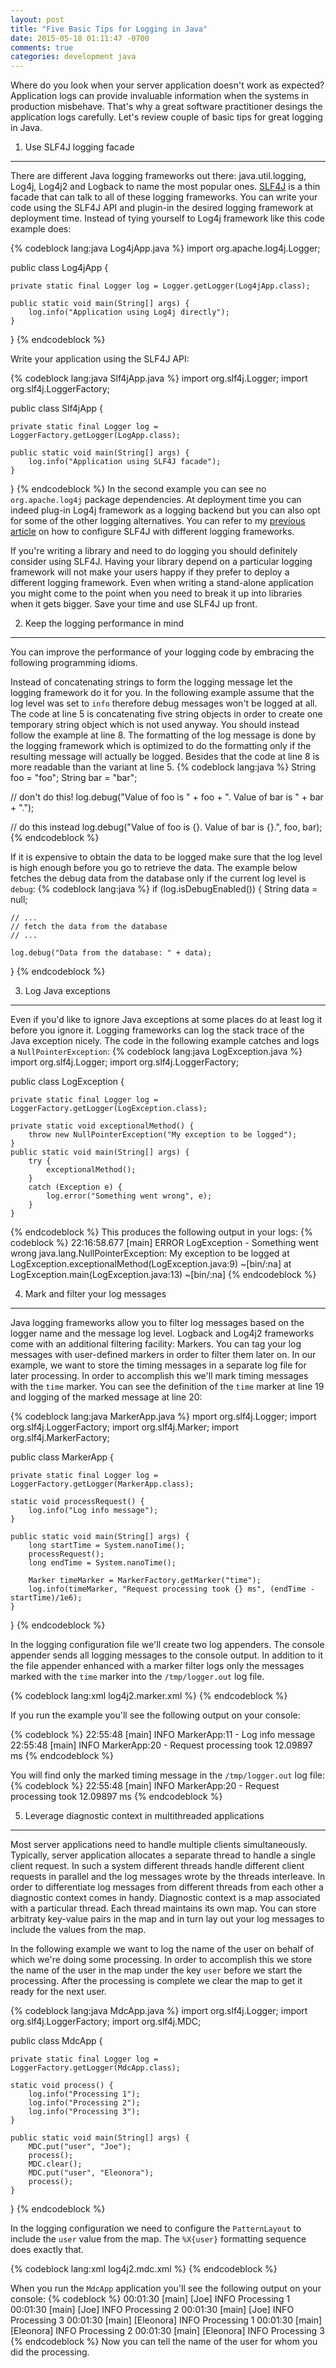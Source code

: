 ```yaml
---
layout: post
title: "Five Basic Tips for Logging in Java"
date: 2015-05-18 01:11:47 -0700
comments: true
categories: development java
---
```

Where do you look when your server application doesn't work as expected? Application logs can provide invaluable information when the systems in production misbehave. That's why a great software practitioner desings the application logs carefully. Let's review couple of basic tips for great logging in Java.

<!-- more -->

1) Use SLF4J logging facade
---------------------------
There are different Java logging frameworks out there: java.util.logging, Log4j, Log4j2 and Logback to name the most popular ones. [SLF4J](http://www.slf4j.org/ "Simple Logging Facade for Java (SLF4J)") is a thin facade that can talk to all of these logging frameworks. You can write your code using the SLF4J API and plugin-in the desired logging framework at deployment time. Instead of tying yourself to Log4j framework like this code example does:

{% codeblock lang:java Log4jApp.java %}
import org.apache.log4j.Logger;

public class Log4jApp {

	private static final Logger log = Logger.getLogger(Log4jApp.class);

	public static void main(String[] args) {
		log.info("Application using Log4j directly");
	}
}
{% endcodeblock %}

Write your application using the SLF4J API:

{% codeblock lang:java Slf4jApp.java %}
import org.slf4j.Logger;
import org.slf4j.LoggerFactory;

public class Slf4jApp {

	private static final Logger log = LoggerFactory.getLogger(LogApp.class);

	public static void main(String[] args) {
		log.info("Application using SLF4J facade");
	}

}
{% endcodeblock %}
In the second example you can see no `org.apache.log4j` package dependencies. At deployment time you can indeed plug-in Log4j framework as a logging backend but you can also opt for some of the other logging alternatives. You can refer to my [previous article](/blog/2015/05/11/java-logging-quick-reference/ "Java Logging Quick Reference") on how to configure SLF4J with different logging frameworks.

If you're writing a library and need to do logging you should definitely consider using SLF4J. Having your library depend on a particular logging framework will not make your users happy if they prefer to deploy a different logging framework. Even when writing a stand-alone application you might come to the point when you need to break it up into libraries when it gets bigger. Save your time and use SLF4J up front.

2) Keep the logging performance in mind
---------------------------------------
You can improve the performance of your logging code by embracing the following programming idioms.

Instead of concatenating strings to form the logging message let the logging framework do it for you. In the following example assume that the log level was set to `info` therefore debug messages won't be logged at all. The code at line 5 is concatenating five string objects in order to create one temporary string object which is not used anyway. You should instead follow the example at line 8. The formatting of the log message is done by the logging framework which is optimized to do the formatting only if the resulting message will actually be logged. Besides that the code at line 8 is more readable than the variant at line 5.
{% codeblock lang:java %}
String foo = "foo";
String bar = "bar";

// don't do this!
log.debug("Value of foo is " + foo + ". Value of bar is " + bar + ".");

// do this instead
log.debug("Value of foo is {}. Value of bar is {}.", foo, bar);
{% endcodeblock %}

If it is expensive to obtain the data to be logged make sure that the log level is high enough before you go to retrieve the data. The example below fetches the debug data from the database only if the current log level is `debug`:
{% codeblock lang:java %}
if (log.isDebugEnabled()) {
	String data = null;

	// ...
	// fetch the data from the database
	// ...

	log.debug("Data from the database: " + data);
}
{% endcodeblock %}

3) Log Java exceptions
----------------------
Even if you'd like to ignore Java exceptions at some places do at least log it before you ignore it. Logging frameworks can log the stack trace of the Java exception nicely. The code in the following example catches and logs a `NullPointerException`:
{% codeblock lang:java LogException.java %}
import org.slf4j.Logger;
import org.slf4j.LoggerFactory;

public class LogException {

	private static final Logger log = LoggerFactory.getLogger(LogException.class);

	private static void exceptionalMethod() {
		throw new NullPointerException("My exception to be logged");
	}
	public static void main(String[] args) {
		try {
			exceptionalMethod();
		}
		catch (Exception e) {
			log.error("Something went wrong", e);
		}
	}
{% endcodeblock %}
This produces the following output in your logs:
{% codeblock %}
22:16:58.677 [main] ERROR LogException - Something went wrong
java.lang.NullPointerException: My exception to be logged
	at LogException.exceptionalMethod(LogException.java:9) ~[bin/:na]
	at LogException.main(LogException.java:13) ~[bin/:na]
{% endcodeblock %}

4) Mark and filter your log messages
------------------------------------
Java logging frameworks allow you to filter log messages based on the logger name and the message log level. Logback and Log4j2 frameworks come with an additional filtering facility: Markers. You can tag your log messages with user-defined markers in order to filter them later on. In our example, we want to store the timing messages in a separate log file for later processing. In order to accomplish this we'll mark timing messages with the `time` marker. You can see the definition of the `time` marker at line 19 and logging of the marked message at line 20:

{% codeblock lang:java MarkerApp.java %}
mport org.slf4j.Logger;
import org.slf4j.LoggerFactory;
import org.slf4j.Marker;
import org.slf4j.MarkerFactory;

public class MarkerApp {

	private static final Logger log = LoggerFactory.getLogger(MarkerApp.class);

	static void processRequest() {
		log.info("Log info message");
	}

	public static void main(String[] args) {
		long startTime = System.nanoTime();
		processRequest();
		long endTime = System.nanoTime();

		Marker timeMarker = MarkerFactory.getMarker("time");
		log.info(timeMarker, "Request processing took {} ms", (endTime - startTime)/1e6);
	}
}
{% endcodeblock %}

In the logging configuration file we'll create two log appenders. The console appender sends all logging messages to the console output. In addition to it the file appender enhanced with a marker filter logs only the messages marked with the `time` marker into the `/tmp/logger.out` log file.

{% codeblock lang:xml log4j2.marker.xml %}
<Configuration>
    <Appenders>
        <Console name="console" target="SYSTEM_OUT">
            <PatternLayout pattern="%d{HH:mm:ss} [%t] %-5p %c{1}:%L - %m%n" />
        </Console>
        <File name="file" fileName="/tmp/logger.out" append="true">
            <PatternLayout pattern="%d{HH:mm:ss} [%t] %-5p %c{1}:%L - %m%n"/>
            <Filters>
                <MarkerFilter marker="time" onMatch="ACCEPT" onMismatch="DENY"/>
            </Filters>
        </File>
    </Appenders>
    <Loggers>
        <Root level="debug">
            <AppenderRef ref="console" />
            <AppenderRef ref="file" />
        </Root>
    </Loggers>
</Configuration>
{% endcodeblock %}

If you run the example you'll see the following output on your console:

{% codeblock %}
22:55:48 [main] INFO  MarkerApp:11 - Log info message
22:55:48 [main] INFO  MarkerApp:20 - Request processing took 12.09897 ms
{% endcodeblock %}

You will find only the marked timing message in the `/tmp/logger.out` log file:
{% codeblock %}
22:55:48 [main] INFO  MarkerApp:20 - Request processing took 12.09897 ms
{% endcodeblock %}

5) Leverage diagnostic context in multithreaded applications
------------------------------------------------------------
Most server applications need to handle multiple clients simultaneously. Typically, server application allocates a separate thread to handle a single client request. In such a system different threads handle different client requests in parallel and the log messages wrote by the threads interleave. In order to differentiate log messages from different threads from each other a diagnostic context comes in handy. Diagnostic context is a map associated with a particular thread. Each thread maintains its own map. You can store arbitraty key-value pairs in the map and in turn lay out your log messages to include the values from the map.

In the following example we want to log the name of the user on behalf of which we're doing some processing. In order to accomplish this we store the name of the user in the map under the key `user` before we start the processing. After the processing is complete we clear the map to get it ready for the next user.

{% codeblock lang:java MdcApp.java %}
import org.slf4j.Logger;
import org.slf4j.LoggerFactory;
import org.slf4j.MDC;

public class MdcApp {

	private static final Logger log = LoggerFactory.getLogger(MdcApp.class);

	static void process() {
		log.info("Processing 1");
		log.info("Processing 2");
		log.info("Processing 3");
	}

	public static void main(String[] args) {
		MDC.put("user", "Joe");
		process();
		MDC.clear();
		MDC.put("user", "Eleonora");
		process();
	}
}
{% endcodeblock %}

In the logging configuration we need to configure the `PatternLayout` to include the `user` value from the map. The `%X{user}` formatting sequence does exactly that.

{% codeblock lang:xml log4j2.mdc.xml %}
<Configuration>
    <Appenders>
        <Console name="console" target="SYSTEM_OUT">
            <PatternLayout pattern="%d{HH:mm:ss} [%t] [%X{user}] %p %m%n" />
        </Console>
    </Appenders>
    <Loggers>
        <Root level="debug">
            <AppenderRef ref="console" />
        </Root>
    </Loggers>
</Configuration>
{% endcodeblock %}

When you run the `MdcApp` application you'll see the following output on your console:
{% codeblock %}
00:01:30 [main] [Joe] INFO Processing 1
00:01:30 [main] [Joe] INFO Processing 2
00:01:30 [main] [Joe] INFO Processing 3
00:01:30 [main] [Eleonora] INFO Processing 1
00:01:30 [main] [Eleonora] INFO Processing 2
00:01:30 [main] [Eleonora] INFO Processing 3
{% endcodeblock %}
Now you can tell the name of the user for whom you did the processing.
